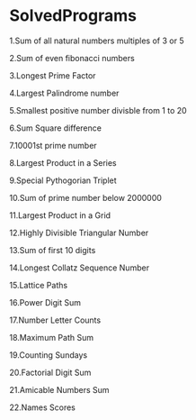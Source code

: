# SolvedPrograms

1.Sum of all natural numbers multiples of 3 or 5

2.Sum of even fibonacci numbers

3.Longest Prime Factor

4.Largest Palindrome number

5.Smallest positive number divisble from 1 to 20

6.Sum Square difference

7.10001st prime number 

8.Largest Product in a Series

9.Special Pythogorian Triplet

10.Sum of prime number below 2000000

11.Largest Product in a Grid

12.Highly Divisible Triangular Number

13.Sum of first 10 digits

14.Longest Collatz Sequence Number

15.Lattice Paths

16.Power Digit Sum

17.Number Letter Counts

18.Maximum Path Sum

19.Counting Sundays

20.Factorial Digit Sum

21.Amicable Numbers Sum

22.Names Scores
